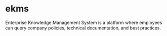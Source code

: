 # ekms
Enterprise Knowledge Management System is a  platform where employees can query company policies, technical documentation, and best practices.
